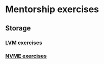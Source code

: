 # Mentorship exercises

## Storage

### [LVM exercises](https://github.com/jonathanbrenes/mentorship/blob/main/storage.md#storage--lvm)
### [NVME exercises](https://github.com/jonathanbrenes/mentorship/blob/main/storage.md#storage--nvme) 
